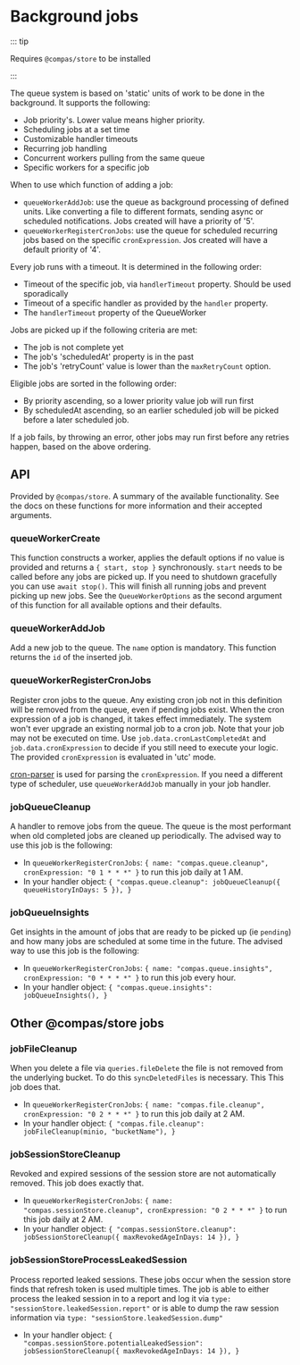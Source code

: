 # Background jobs

::: tip

Requires `@compas/store` to be installed

:::

The queue system is based on 'static' units of work to be done in the
background. It supports the following:

- Job priority's. Lower value means higher priority.
- Scheduling jobs at a set time
- Customizable handler timeouts
- Recurring job handling
- Concurrent workers pulling from the same queue
- Specific workers for a specific job

When to use which function of adding a job:

- `queueWorkerAddJob`: use the queue as background processing of defined units.
  Like converting a file to different formats, sending async or scheduled
  notifications. Jobs created will have a priority of '5'.
- `queueWorkerRegisterCronJobs`: use the queue for scheduled recurring jobs
  based on the specific `cronExpression`. Jos created will have a default
  priority of '4'.

Every job runs with a timeout. It is determined in the following order:

- Timeout of the specific job, via `handlerTimeout` property. Should be used
  sporadically
- Timeout of a specific handler as provided by the `handler` property.
- The `handlerTimeout` property of the QueueWorker

Jobs are picked up if the following criteria are met:

- The job is not complete yet
- The job's 'scheduledAt' property is in the past
- The job's 'retryCount' value is lower than the `maxRetryCount` option.

Eligible jobs are sorted in the following order:

- By priority ascending, so a lower priority value job will run first
- By scheduledAt ascending, so an earlier scheduled job will be picked before a
  later scheduled job.

If a job fails, by throwing an error, other jobs may run first before any
retries happen, based on the above ordering.

## API

Provided by `@compas/store`. A summary of the available functionality. See the
docs on these functions for more information and their accepted arguments.

### queueWorkerCreate

This function constructs a worker, applies the default options if no value is
provided and returns a `{ start, stop }` synchronously. `start` needs to be
called before any jobs are picked up. If you need to shutdown gracefully you can
use `await stop()`. This will finish all running jobs and prevent picking up new
jobs. See the `QueueWorkerOptions` as the second argument of this function for
all available options and their defaults.

### queueWorkerAddJob

Add a new job to the queue. The `name` option is mandatory. This function
returns the `id` of the inserted job.

### queueWorkerRegisterCronJobs

Register cron jobs to the queue. Any existing cron job not in this definition
will be removed from the queue, even if pending jobs exist. When the cron
expression of a job is changed, it takes effect immediately. The system won't
ever upgrade an existing normal job to a cron job. Note that your job may not be
executed on time. Use `job.data.cronLastCompletedAt` and
`job.data.cronExpression` to decide if you still need to execute your logic. The
provided `cronExpression` is evaluated in 'utc' mode.

[cron-parser](https://www.npmjs.com/package/cron-parser) is used for parsing the
`cronExpression`. If you need a different type of scheduler, use
`queueWorkerAddJob` manually in your job handler.

### jobQueueCleanup

A handler to remove jobs from the queue. The queue is the most performant when
old completed jobs are cleaned up periodically. The advised way to use this job
is the following:

- In `queueWorkerRegisterCronJobs`:
  `{ name: "compas.queue.cleanup", cronExpression: "0 1 * * *" }` to run this
  job daily at 1 AM.
- In your handler object:
  `{ "compas.queue.cleanup": jobQueueCleanup({ queueHistoryInDays: 5 }), }`

### jobQueueInsights

Get insights in the amount of jobs that are ready to be picked up (ie `pending`)
and how many jobs are scheduled at some time in the future. The advised way to
use this job is the following:

- In `queueWorkerRegisterCronJobs`:
  `{ name: "compas.queue.insights", cronExpression: "0 * * * *" }` to run this
  job every hour.
- In your handler object: `{ "compas.queue.insights": jobQueueInsights(), }`

## Other @compas/store jobs

### jobFileCleanup

When you delete a file via `queries.fileDelete` the file is not removed from the
underlying bucket. To do this `syncDeletedFiles` is necessary. This This job
does that.

- In `queueWorkerRegisterCronJobs`:
  `{ name: "compas.file.cleanup", cronExpression: "0 2 * * *" }` to run this job
  daily at 2 AM.
- In your handler object:
  `{ "compas.file.cleanup": jobFileCleanup(minio, "bucketName"), }`

### jobSessionStoreCleanup

Revoked and expired sessions of the session store are not automatically removed.
This job does exactly that.

- In `queueWorkerRegisterCronJobs`:
  `{ name: "compas.sessionStore.cleanup", cronExpression: "0 2 * * *" }` to run
  this job daily at 2 AM.
- In your handler object:
  `{ "compas.sessionStore.cleanup": jobSessionStoreCleanup({ maxRevokedAgeInDays: 14 }), }`

### jobSessionStoreProcessLeakedSession

Process reported leaked sessions. These jobs occur when the session store finds
that refresh token is used multiple times. The job is able to either process the
leaked session in to a report and log it via
`type: "sessionStore.leakedSession.report"` or is able to dump the raw session
information via `type: "sessionStore.leakedSession.dump"`

- In your handler object:
  `{ "compas.sessionStore.potentialLeakedSession": jobSessionStoreCleanup({ maxRevokedAgeInDays: 14 }), }`
